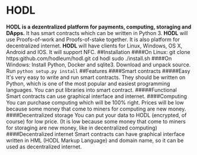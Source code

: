 # HODL
**HODL is a dezentralized platform for payments, computing, storaging and DApps.** It has smart contracts which can be written in Python 3. **HODL** will use Proofs-of-work and Proofs-of-stake together. It is also platform for decentralized internet.
**HODL** will have clients for Linux, Windows, OS X, Android and IOS. It will support NFC.
##Installation
####On Linux:
	git clone https:github.com/hodleum/hodl.git
	cd hodl
	sudo ./install.sh
####On Windows:
Install Python, Docker and sqlite3.
Download and unpack source.
Run `python setup.py install`
##Features
####Smart contracts
#####Easy
It's very easy to write and run smart contracts. They should be written on Python, which is one of the most popular and easiest programming languages. You can put libraries into smart contract.
#####Functional
Smart contracts can use graphical interface and internet.
####Computing
You can purchase computing which will be 100% right. Prices will be low because some money that come to miners for computing are new money.
####Decentralized storage
You can put your data to HODL (encrypted, of course) for low price. (It is low because some money that come to miners for storaging are new money, like in decentralized computing)
####Decentralized internet
Smart contracts can have graphical interface written in HML (HODL Markup Language) and domain name, so it can be used as decentralized internet.